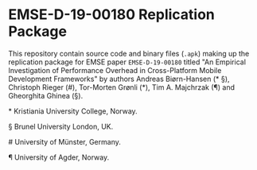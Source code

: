 # EMSE-D-19-00180 Replication Package

This repository contain source code and binary files (`.apk`) making up the replication package for EMSE paper `EMSE-D-19-00180` titled "An Empirical Investigation of Performance Overhead in Cross-Platform Mobile Development Frameworks" by authors Andreas Biørn-Hansen (\* §), Christoph Rieger (\#), Tor-Morten Grønli (*), Tim A. Majchrzak (¶) and Gheorghita Ghinea (§).

\* Kristiania University College, Norway.

§ Brunel University London, UK.

\# University of Münster, Germany.

¶ University of Agder, Norway.
